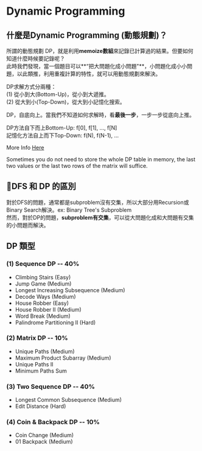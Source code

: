 # Dynamic Programming

## 什麼是Dynamic Programming \(動態規劃\)？

所謂的動態規劃 DP，就是利用**memoize數組**來記錄已計算過的結果。但要如何知道什麼時候要記錄呢？  
此時我們發現，當一個題目可以**“把大問題化成小問題"**，小問題化成小小問題，以此類推，利用重複計算的特性，就可以用動態規劃來解決。

DP求解方式分兩種：  
\(1\) 從小到大\(Bottom-Up\)，從小到大遞推。  
\(2\) 從大到小\(Top-Down\)，從大到小記憶化搜索。  
  
DP，自底向上。當我們不知道如何求解時，看**最後一步**，一步一步從底向上推。

DP方法自下而上Bottom-Up: f\[0\], f\[1\], ..., f\[N\]  
記憶化方法自上而下Top-Down:  f\(N\), f\(N-1\), ...  
  
More Info [Here](https://leetcode.com/problems/house-robber/discuss/156523/From-good-to-great.-How-to-approach-most-of-DP-problems.)  
  
Sometimes you do not need to store the whole DP table in memory, the last two values or the last two rows of the matrix will suffice.  


## DFS 和 DP 的區別

對於DFS的問題，通常都是subproblem沒有交集，所以大部分用Recursion或Binary Search解決。ex: Binary Tree's Subproblem  
然而，對於DP的問題，**subproblem有交集**，可以從大問題化成和大問題有交集的小問題而解決。

## DP 類型

### \(1\) Sequence DP -- 40%

* Climbing Stairs \(Easy\)
* Jump Game \(Medium\)
* Longest Increasing Subsequence \(Medium\)
* Decode Ways \(Medium\)
* House Robber \(Easy\)
* House Robber II \(Medium\)
* Word Break \(Medium\)
* Palindrome Partitioning II \(Hard\)

### \(2\) Matrix DP -- 10%

* Unique Paths \(Medium\)
* Maximum Product Subarray \(Medium\)
* Unique Paths II
* Minimum Paths Sum

### \(3\) Two Sequence DP -- 40%

* Longest Common Subsequence \(Medium\)
* Edit Distance \(Hard\)

### \(4\) Coin & Backpack DP -- 10%

* Coin Change \(Medium\)
* 01 Backpack \(Medium\)

###  


